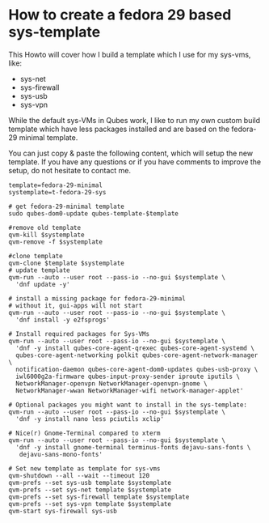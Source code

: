 # How to create a fedora 29 based sys-template

This Howto will cover how I build a template which I use for my sys-vms, like:

- sys-net
- sys-firewall
- sys-usb
- sys-vpn

While the default sys-VMs in Qubes work, I like to run my own custom build template which have less packages installed and are based on the fedora-29 minimal template.

You can just copy & paste the following content, which will setup the new template.
If you have any questions or if you have comments to improve the setup, do not hesitate to contact me.

```
template=fedora-29-minimal
systemplate=t-fedora-29-sys

# get fedora-29-minimal template
sudo qubes-dom0-update qubes-template-$template

#remove old template
qvm-kill $systemplate
qvm-remove -f $systemplate

#clone template
qvm-clone $template $systemplate
# update template
qvm-run --auto --user root --pass-io --no-gui $systemplate \
  'dnf update -y'

# install a missing package for fedora-29-minimal
# without it, gui-apps will not start
qvm-run --auto --user root --pass-io --no-gui $systemplate \
  'dnf install -y e2fsprogs'

# Install required packages for Sys-VMs
qvm-run --auto --user root --pass-io --no-gui $systemplate \
  'dnf -y install qubes-core-agent-qrexec qubes-core-agent-systemd \
  qubes-core-agent-networking polkit qubes-core-agent-network-manager \
  notification-daemon qubes-core-agent-dom0-updates qubes-usb-proxy \
  iwl6000g2a-firmware qubes-input-proxy-sender iproute iputils \
  NetworkManager-openvpn NetworkManager-openvpn-gnome \
  NetworkManager-wwan NetworkManager-wifi network-manager-applet'

# Optional packages you might want to install in the sys-template:
qvm-run --auto --user root --pass-io --no-gui $systemplate \
  'dnf -y install nano less pciutils xclip'

# Nice(r) Gnome-Terminal compared to xterm
qvm-run --auto --user root --pass-io --no-gui $systemplate \
  'dnf -y install gnome-terminal terminus-fonts dejavu-sans-fonts \
   dejavu-sans-mono-fonts'

# Set new template as template for sys-vms
qvm-shutdown --all --wait --timeout 120
qvm-prefs --set sys-usb template $systemplate
qvm-prefs --set sys-net template $systemplate
qvm-prefs --set sys-firewall template $systemplate
qvm-prefs --set sys-vpn template $systemplate
qvm-start sys-firewall sys-usb
```


